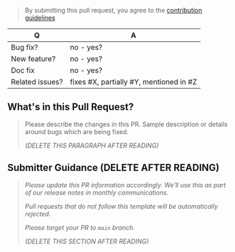 > By submitting this pull request, you agree to the [contribution guidelines](CONTRIBUTING.md)

|        Q        |                    A                    |
| --------------- | --------------------------------------- |
| Bug fix?        | no - yes?                               |
| New feature?    | no - yes?                               |
| Doc fix         | no - yes?                               |
| Related issues? | fixes #X, partially #Y, mentioned in #Z |

## What's in this Pull Request?

> Please describe the changes in this PR. Sample description or details around bugs which are being fixed.
> 
> _(DELETE THIS PARAGRAPH AFTER READING)_

## Submitter Guidance (DELETE AFTER READING)
> 
> *Please update this PR information accordingly. We'll use this as part of our release notes in monthly communications.*
>
> *Pull requests that do not follow this template will be automatically rejected.*
> 
> *Please target your PR to `main` branch.*
>
> _(DELETE THIS SECTION AFTER READING)_